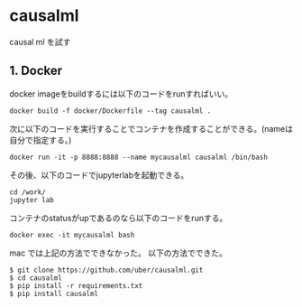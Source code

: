 # causalml
causal ml を試す

## 1. Docker
docker imageをbuildするには以下のコードをrunすればいい。
```
docker build -f docker/Dockerfile --tag causalml .
```
次に以下のコードを実行することでコンテナを作成することができる。(nameは自分で指定する。)
```
docker run -it -p 8888:8888 --name mycausalml causalml /bin/bash
```
その後、以下のコードでjupyterlabを起動できる。
```
cd /work/
jupyter lab
```

コンテナのstatusがupであるのなら以下のコードをrunする。
```
docker exec -it mycausalml bash
```

mac では上記の方法でできなかった。
以下の方法でできた。

```
$ git clone https://github.com/uber/causalml.git
$ cd causalml
$ pip install -r requirements.txt
$ pip install causalml
```
